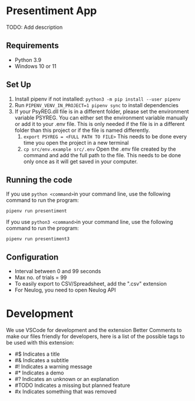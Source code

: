 # Presentiment App
TODO: Add description

## Requirements
* Python 3.9
* Windows 10 or 11
  
## Set Up
1. Install pipenv if not installed: `python3 -m pip install --user pipenv`
2. Run `PIPENV_VENV_IN_PROJECT=1 pipenv sync` to install dependencies
3. If your PsyREG.dll file is in a different folder, please set the environment variable PSYREG. You can either set the environment variable manually or add it to your .env file. This is only needed if the file is in a different folder than this project or if the file is named differently.
   1.  `export PSYREG = <FULL PATH TO FILE>`  This needs to be done every time you open the project in a new terminal
   2.  `cp src/env.example src/.env` Open the .env file created by the command and add the full path to the file. This needs to be done only once as it will get saved in your computer.

## Running the code
If you use `python <command>`in your command line, use the following command to run the program:
```
pipenv run presentiment
```

If you use `python3 <command>`in your command line, use the following command to run the program:
```
pipenv run presentiment3
```

## Configuration
* Interval between 0 and 99 seconds
* Max no. of trials = 99
* To easily export to CSV/Spreadsheet, add the ".csv" extension
* For Neulog, you need to open Neulog API

# Development
We use VSCode for development and the extension Better Comments to make our files friendly for developers, here is a list of the possible tags to be used with this extension:
* #$ Indicates a title
* #& Indicates a subtitle 
* #! Indicates a warning message
* #* Indicates a demo
* #? Indicates an unknown or an explanation
* #TODO Indicates a missing but planned feature
* #x Indicates something that was removed


